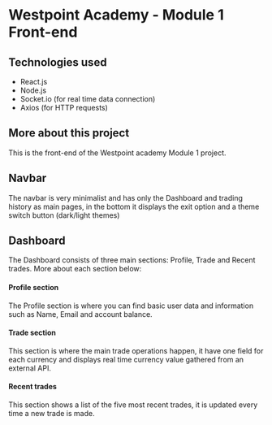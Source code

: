 # Westpoint Academy - Module 1 Front-end

## Technologies used

-  React.js
-  Node.js
-  Socket.io (for real time data connection)
-  Axios (for HTTP requests)

## More about this project

This is the front-end of the Westpoint academy Module 1 project.

## Navbar

The navbar is very minimalist and has only the Dashboard and trading history as main pages, in the bottom it displays the exit option and a theme switch button (dark/light themes)

## Dashboard

The Dashboard consists of three main sections: Profile, Trade and Recent trades. More about each section below:

#### Profile section

The Profile section is where you can find basic user data and information such as Name, Email and account balance.

#### Trade section

This section is where the main trade operations happen, it have one field for each currency and displays real time currency value gathered from an external API.

#### Recent trades

This section shows a list of the five most recent trades, it is updated every time a new trade is made.
